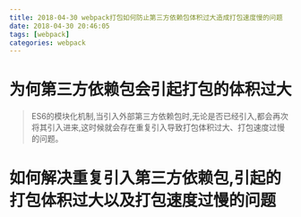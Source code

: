```yaml
---
title: 2018-04-30 webpack打包如何防止第三方依赖包体积过大造成打包速度慢的问题
date: 2018-04-30 20:46:05
tags: [webpack]
categories: webpack
---
```

# 为何第三方依赖包会引起打包的体积过大

> ES6的模块化机制,当引入外部第三方依赖包时,无论是否已经引入,都会再次将其引入进来,这时候就会存在重复引入导致打包体积过大、打包速度过慢的问题。

# 如何解决重复引入第三方依赖包,引起的打包体积过大以及打包速度过慢的问题

> 


